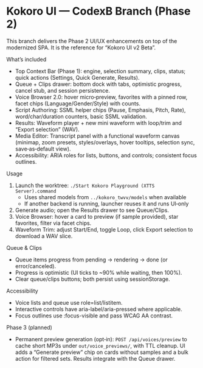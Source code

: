 # Kokoro UI — CodexB Branch (Phase 2)

This branch delivers the Phase 2 UI/UX enhancements on top of the modernized SPA. It is the reference for “Kokoro UI v2 Beta”.

What’s included
- Top Context Bar (Phase 1): engine, selection summary, clips, status; quick actions (Settings, Quick Generate, Results).
- Queue + Clips drawer: bottom dock with tabs, optimistic progress, cancel stub, and session persistence.
- Voice Browser 2.0: hover micro‑preview, favorites with a pinned row, facet chips (Language/Gender/Style) with counts.
- Script Authoring: SSML helper chips (Pause, Emphasis, Pitch, Rate), word/char/duration counters, basic SSML validation.
- Results: Waveform player + new mini waveform with loop/trim and “Export selection” (WAV).
- Media Editor: Transcript panel with a functional waveform canvas (minimap, zoom presets, styles/overlays, hover tooltips, selection sync, save‑as‑default view).
- Accessibility: ARIA roles for lists, buttons, and controls; consistent focus outlines.

Usage
1) Launch the worktree: `./Start Kokoro Playground (XTTS Server).command`
   - Uses shared models from `../kokoro_twvv/models` when available
   - If another backend is running, launcher reuses it and runs UI‑only
2) Generate audio; open the Results drawer to see Queue/Clips.
3) Voice Browser: hover a card to preview (if sample provided), star favorites, filter via facet chips.
4) Waveform Trim: adjust Start/End, toggle Loop, click Export selection to download a WAV slice.

Queue & Clips
- Queue items progress from pending → rendering → done (or error/canceled).
- Progress is optimistic (UI ticks to ~90% while waiting, then 100%).
- Clear queue/clips buttons; both persist using sessionStorage.

Accessibility
- Voice lists and queue use role=list/listitem.
- Interactive controls have aria-label/aria-pressed where applicable.
- Focus outlines use :focus-visible and pass WCAG AA contrast.

Phase 3 (planned)
- Permanent preview generation (opt‑in): `POST /api/voices/preview` to cache short MP3s under `out/voice_previews/`, with TTL cleanup. UI adds a “Generate preview” chip on cards without samples and a bulk action for filtered sets. Results integrate with the Queue drawer.
